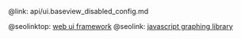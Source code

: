 @link: api/ui.baseview_disabled_config.md

@seolinktop: [web ui framework](https://webix.com)
@seolink: [javascript graphing library](https://webix.com/widget/charts/)